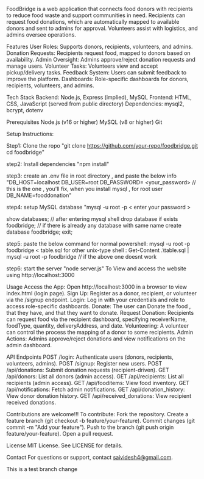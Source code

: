 FoodBridge is a web application that connects food donors with recipients to reduce food waste and support communities in need. Recipients can request food donations, which are automatically mapped to available donors and sent to admins for approval. Volunteers assist with logistics, and admins oversee operations.

Features
User Roles: Supports donors, recipients, volunteers, and admins.
Donation Requests: Recipients request food, mapped to donors based on availability.
Admin Oversight: Admins approve/reject donation requests and manage users.
Volunteer Tasks: Volunteers view and accept pickup/delivery tasks.
Feedback System: Users can submit feedback to improve the platform.
Dashboards: Role-specific dashboards for donors, recipients, volunteers, and admins.

Tech Stack
Backend: Node.js, Express (implied), MySQL
Frontend: HTML, CSS, JavaScript (served from public directory)
Dependencies: mysql2, bcrypt, dotenv

Prerequisites
Node.js (v16 or higher)
MySQL (v8 or higher)
Git

Setup Instructions:

Step1: Clone the ropo
"git clone https://github.com/your-repo/foodbridge.git
cd foodbridge"

step2: Install dependencies
"npm install"

step3: create an .env file in root directory , and paste the below info
"DB_HOST=localhost
DB_USER=root
DB_PASSWORD= <your_password> // this is the one , you'll fix, when you install mysql , for root user
DB_NAME=fooddonation"

step4: setup MySQL database
"mysql -u root -p
< enter your password >

show databases; // after entering mysql shell
 drop database if exists foodbridge; // if there is already any database with same name
 create database foodbridge;
exit;

step5: paste the below command
for normal powershell: mysql -u root -p foodbridge < table.sql
for other unix-type shell : Get-Content .\table.sql | mysql -u root -p foodbridge  // if the above one doesnt work

step6: start the server "node server.js"
To View and access the website using http://localhost:3000 

Usage
Access the App: Open http://localhost:3000 in a browser to view index.html (login page).
Sign Up: Register as a donor, recipient, or volunteer via the /signup endpoint.
Login: Log in with your credentials and role to access role-specific dashboards.
Donate: The user can Donate the food , that they have, and that they want to donate.
Request Donation: Recipients can request food via the recipient dashboard, specifying receiverName, foodType, quantity, deliveryAddress, and date.
Volunteering: A volunteer can control the process the mapping of a donor to some recipients.
Admin Actions: Admins approve/reject donations and view notifications on the admin dashboard.

API Endpoints
POST /login: Authenticate users (donors, recipients, volunteers, admins).
POST /signup: Register new users.
POST /api/donations: Submit donation requests (recipient-driven).
GET /api/donors: List all donors (admin access).
GET /api/recipients: List all recipients (admin access).
GET /api/fooditems: View food inventory.
GET /api/notifications: Fetch admin notifications.
GET /api/donation_history: View donor donation history.
GET /api/received_donations: View recipient received donations.

Contributions are welcome!!!
To contribute:
Fork the repository.
Create a feature branch (git checkout -b feature/your-feature).
Commit changes (git commit -m "Add your feature").
Push to the branch (git push origin feature/your-feature).
Open a pull request.

License
MIT License. See LICENSE for details.

Contact
For questions or support, contact saividesh4@gmail.com.

This is a test branch change

